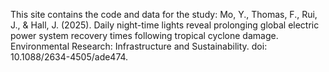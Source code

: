 This site contains the code and data for the study: 
Mo, Y., Thomas, F., Rui, J., & Hall, J. (2025). Daily night-time lights reveal prolonging global electric power system recovery times following tropical cyclone damage. Environmental Research: Infrastructure and Sustainability. doi: 10.1088/2634-4505/ade474.
